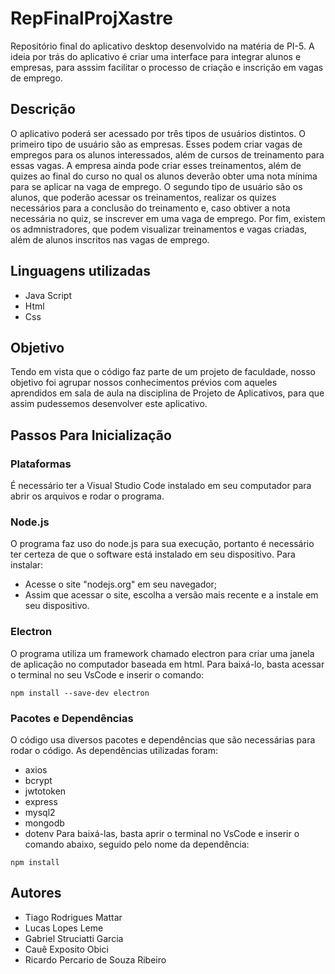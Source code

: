 # RepFinalProjXastre
Repositório final do aplicativo desktop desenvolvido na matéria de PI-5. A ideia por trás do aplicativo é criar uma interface para integrar alunos e empresas, para asssim facilitar o processo de criação e inscrição em vagas de emprego.

## Descrição
O aplicativo poderá ser acessado por três tipos de usuários distintos. O primeiro tipo de usuário são as empresas. Esses podem criar vagas de empregos para os alunos interessados, além de cursos de treinamento para essas vagas. A empresa ainda pode criar esses treinamentos, além de quizes ao final do curso no qual os alunos deverão obter uma nota mínima para se aplicar na vaga de emprego.
O segundo tipo de usuário são os alunos, que poderão acessar os treinamentos, realizar os quizes necessários para a conclusão do treinamento e, caso obtiver a nota necessária no quiz, se inscrever em uma vaga de emprego.
Por fim, existem os admnistradores, que podem visualizar treinamentos e vagas criadas, além de alunos inscritos nas vagas de emprego.

## Linguagens utilizadas
* Java Script
* Html
* Css

## Objetivo
Tendo em vista que o código faz parte de um projeto de faculdade, nosso objetivo foi agrupar nossos conhecimentos prévios com aqueles aprendidos em sala de aula na disciplina de Projeto de Aplicativos, para que assim pudessemos desenvolver este aplicativo.

## Passos Para Inicialização
### Plataformas
É necessário ter a Visual Studio Code instalado em seu computador para abrir os arquivos e rodar o programa.
### Node.js
O programa faz uso do node.js para sua execução, portanto é necessário ter certeza de que o software está instalado em seu dispositivo. Para instalar:
* Acesse o site "nodejs.org" em seu navegador;
* Assim que acessar o site, escolha a versão mais recente e a instale em seu dispositivo.
### Electron
O programa utiliza um framework chamado electron para criar uma janela de aplicação no computador baseada em html. Para baixá-lo, basta acessar o terminal no seu VsCode e inserir o comando: 
```
npm install --save-dev electron
```
### Pacotes e Dependências
O código usa diversos pacotes e dependências que são necessárias para rodar o código. As dependências utilizadas foram:
* axios
* bcrypt
* jwtotoken
* express
* mysql2
* mongodb
* dotenv
Para baixá-las, basta aprir o terminal no VsCode e inserir o comando abaixo, seguido pelo nome da dependência:
```
npm install 
```


## Autores
* Tiago Rodrigues Mattar
* Lucas Lopes Leme
* Gabriel Struciatti Garcia
* Cauê Exposito Obici
* Ricardo Percario de Souza Ribeiro
